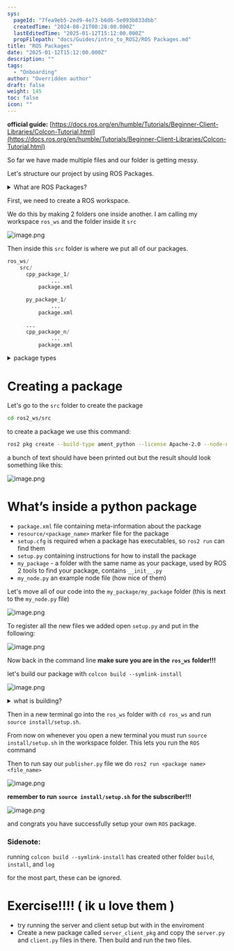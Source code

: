 ```yaml
---
sys:
  pageId: "7fea9eb5-2ed9-4e73-b6d6-5e093b833dbb"
  createdTime: "2024-08-21T00:28:00.000Z"
  lastEditedTime: "2025-01-12T15:12:00.000Z"
  propFilepath: "docs/Guides/intro_to_ROS2/ROS Packages.md"
title: "ROS Packages"
date: "2025-01-12T15:12:00.000Z"
description: ""
tags:
  - "Onboarding"
author: "Overridden author"
draft: false
weight: 145
toc: false
icon: ""
---
```


**official guide:** [https://docs.ros.org/en/humble/Tutorials/Beginner-Client-Libraries/Colcon-Tutorial.html](https://docs.ros.org/en/humble/Tutorials/Beginner-Client-Libraries/Colcon-Tutorial.html)

So far we have made multiple files and our folder is getting messy.

Let's structure our project by using ROS Packages.

<details>

<summary>What are ROS Packages?</summary>

ROS Packages are, as the name implies, packages of code that are highly sharable between ROS developers.

They consist of a folder, `package.xml` file, and source code

```python
      cpp_package_1/
		      ... imagine much code files here ..
          package.xml
```

</details>

First, we need to create a ROS workspace.

We do this by making 2 folders one inside another. I am calling my workspace `ros_ws` and the folder inside it `src`

![image.png](https://prod-files-secure.s3.us-west-2.amazonaws.com/d518164a-d88e-44d1-a4ee-3adb3bd8bce0/70706947-fd18-4537-a67b-e12946812d31/image.png?X-Amz-Algorithm=AWS4-HMAC-SHA256&X-Amz-Content-Sha256=UNSIGNED-PAYLOAD&X-Amz-Credential=ASIAZI2LB466UFC2X25E%2F20250425%2Fus-west-2%2Fs3%2Faws4_request&X-Amz-Date=20250425T210735Z&X-Amz-Expires=3600&X-Amz-Security-Token=IQoJb3JpZ2luX2VjEJ3%2F%2F%2F%2F%2F%2F%2F%2F%2F%2FwEaCXVzLXdlc3QtMiJIMEYCIQC5I%2FeqmR2kLF9%2Fdk%2BV8VuB%2BwkXEaBrf5YZgE5qQImJhQIhAJSj31EVBHtrd%2BUEe907MAPIPIdC6wn%2BcPi%2B3BbpyAWvKv8DCDYQABoMNjM3NDIzMTgzODA1IgyDOz70Vd2RNSGpCgwq3APupt0PHdUA1qnGd95A%2FdsxlJ5AifG9fAkhkOLBnX2ob8s9xHcjs5eMwAUJfHRDfz25c7HZyWFm0Wdx206WrM62v9ZnE%2BxHJcMncVDNmHUCAN9jgenO4gIJwTH1BjNc4qWpqhTkMUlUJsySQMGszg8PGoU6f4stXkEZZ%2BZXC6NKTrpIdGD0IeA0K3NWJPqp0N8qpyc%2B4dhQAlGEsljPbcO19M3fa9flPN5Pbnha5Cxv23wCxzHseQnugLAvjzs8piIgEoZdolELrtcz2VDRmSqGkORRcJ35OhfViDgE1%2BEUU%2BgS%2B9VGXfOTzf8KFKFe8ENpyJsCQFmHW34fyHfPUSF4AonldmHvvllNjoWwd7M1vvMJmai5PG%2FziIdhVligV7zwSBaOMl1YXyNgy4QTy6wfyJApvHug6pgZlD0ps4B5K4lQyUg1Mkmc3jvGbTyGqVY1Wfcb9IxJYbiKp1UpCgtrUd8sNZo63gItABeESfCBJOKWdxs4NHind%2F540bISqkMPSUPh%2Fp9bn0kg2GzlhMduDrtYU4LlETFNRTDCap7790hZyQwObFohTbdt2H3ju2HznbZb81ptbA4wj2QcbG5ROBgqLQ7%2FIQBbUirkdkSMBPmki8eMP1bOXXesezDD7K%2FABjqkAQf7G0U9EPHyJpUfDw%2FRvG3B7bCixK%2Bx1ulXuTwJuqBTkxX2H1zQA0Yei3w3eMxpO2E5L5nuwKPo14sAQltW67YJusVR2e%2Fs5oEj89bWws7Lhzv3OaL%2BclFAhHCOjDfTq2h4YOsObXGPNZ8haS0v4mJIabSu%2Bk1saWQNRcAJB%2BFTkpMozqIrjWY7cYwOKofn%2Bl0d5F7%2BIjddvi01d8EhpGo0y962&X-Amz-Signature=45c6254ad18755e03a3d2e53f00aa05a24e363b877c449dd133d752db2c1ac02&X-Amz-SignedHeaders=host&x-id=GetObject)

Then inside this `src` folder is where we put all of our packages.

```python
ros_ws/
    src/
      cpp_package_1/
		      ...
          package.xml

      py_package_1/
		      ...
          package.xml

      ...
      cpp_package_n/
		      ...
          package.xml

```

<details>

<summary>package types</summary>

packages can be either `C++` or python.

the intern file structure is different for each but for this guide we will stick to creating python packages

</details>

# Creating a package

Let's go to the `src` folder to create the package

```bash
cd ros2_ws/src
```

to create a package we use this command:

```bash
ros2 pkg create --build-type ament_python --license Apache-2.0 --node-name my_node my_package
```

a bunch of text should have been printed out but the result should look something like this:

![image.png](https://prod-files-secure.s3.us-west-2.amazonaws.com/d518164a-d88e-44d1-a4ee-3adb3bd8bce0/e6cf1e3f-8512-4a3e-b131-079f800bf3e8/image.png?X-Amz-Algorithm=AWS4-HMAC-SHA256&X-Amz-Content-Sha256=UNSIGNED-PAYLOAD&X-Amz-Credential=ASIAZI2LB466UFC2X25E%2F20250425%2Fus-west-2%2Fs3%2Faws4_request&X-Amz-Date=20250425T210735Z&X-Amz-Expires=3600&X-Amz-Security-Token=IQoJb3JpZ2luX2VjEJ3%2F%2F%2F%2F%2F%2F%2F%2F%2F%2FwEaCXVzLXdlc3QtMiJIMEYCIQC5I%2FeqmR2kLF9%2Fdk%2BV8VuB%2BwkXEaBrf5YZgE5qQImJhQIhAJSj31EVBHtrd%2BUEe907MAPIPIdC6wn%2BcPi%2B3BbpyAWvKv8DCDYQABoMNjM3NDIzMTgzODA1IgyDOz70Vd2RNSGpCgwq3APupt0PHdUA1qnGd95A%2FdsxlJ5AifG9fAkhkOLBnX2ob8s9xHcjs5eMwAUJfHRDfz25c7HZyWFm0Wdx206WrM62v9ZnE%2BxHJcMncVDNmHUCAN9jgenO4gIJwTH1BjNc4qWpqhTkMUlUJsySQMGszg8PGoU6f4stXkEZZ%2BZXC6NKTrpIdGD0IeA0K3NWJPqp0N8qpyc%2B4dhQAlGEsljPbcO19M3fa9flPN5Pbnha5Cxv23wCxzHseQnugLAvjzs8piIgEoZdolELrtcz2VDRmSqGkORRcJ35OhfViDgE1%2BEUU%2BgS%2B9VGXfOTzf8KFKFe8ENpyJsCQFmHW34fyHfPUSF4AonldmHvvllNjoWwd7M1vvMJmai5PG%2FziIdhVligV7zwSBaOMl1YXyNgy4QTy6wfyJApvHug6pgZlD0ps4B5K4lQyUg1Mkmc3jvGbTyGqVY1Wfcb9IxJYbiKp1UpCgtrUd8sNZo63gItABeESfCBJOKWdxs4NHind%2F540bISqkMPSUPh%2Fp9bn0kg2GzlhMduDrtYU4LlETFNRTDCap7790hZyQwObFohTbdt2H3ju2HznbZb81ptbA4wj2QcbG5ROBgqLQ7%2FIQBbUirkdkSMBPmki8eMP1bOXXesezDD7K%2FABjqkAQf7G0U9EPHyJpUfDw%2FRvG3B7bCixK%2Bx1ulXuTwJuqBTkxX2H1zQA0Yei3w3eMxpO2E5L5nuwKPo14sAQltW67YJusVR2e%2Fs5oEj89bWws7Lhzv3OaL%2BclFAhHCOjDfTq2h4YOsObXGPNZ8haS0v4mJIabSu%2Bk1saWQNRcAJB%2BFTkpMozqIrjWY7cYwOKofn%2Bl0d5F7%2BIjddvi01d8EhpGo0y962&X-Amz-Signature=8d4afda7e5a31d191732b68ddc065aa014fc535d1d6ffc6ad458db18ab64ea7a&X-Amz-SignedHeaders=host&x-id=GetObject)

# What’s inside a python package

- `package.xml` file containing meta-information about the package
- `resource/<package_name>` marker file for the package
- `setup.cfg` is required when a package has executables, so `ros2 run` can find them
- `setup.py` containing instructions for how to install the package
- `my_package` - a folder with the same name as your package, used by ROS 2 tools to find your package, contains `__init__.py`
- `my_node.py` an example node file (how nice of them)

Let's move all of our code into the `my_package/my_package` folder (this is next to the `my_node.py` file)

![image.png](https://prod-files-secure.s3.us-west-2.amazonaws.com/d518164a-d88e-44d1-a4ee-3adb3bd8bce0/9ce58f11-0da9-4d3e-b86d-506a9685d378/image.png?X-Amz-Algorithm=AWS4-HMAC-SHA256&X-Amz-Content-Sha256=UNSIGNED-PAYLOAD&X-Amz-Credential=ASIAZI2LB466UFC2X25E%2F20250425%2Fus-west-2%2Fs3%2Faws4_request&X-Amz-Date=20250425T210735Z&X-Amz-Expires=3600&X-Amz-Security-Token=IQoJb3JpZ2luX2VjEJ3%2F%2F%2F%2F%2F%2F%2F%2F%2F%2FwEaCXVzLXdlc3QtMiJIMEYCIQC5I%2FeqmR2kLF9%2Fdk%2BV8VuB%2BwkXEaBrf5YZgE5qQImJhQIhAJSj31EVBHtrd%2BUEe907MAPIPIdC6wn%2BcPi%2B3BbpyAWvKv8DCDYQABoMNjM3NDIzMTgzODA1IgyDOz70Vd2RNSGpCgwq3APupt0PHdUA1qnGd95A%2FdsxlJ5AifG9fAkhkOLBnX2ob8s9xHcjs5eMwAUJfHRDfz25c7HZyWFm0Wdx206WrM62v9ZnE%2BxHJcMncVDNmHUCAN9jgenO4gIJwTH1BjNc4qWpqhTkMUlUJsySQMGszg8PGoU6f4stXkEZZ%2BZXC6NKTrpIdGD0IeA0K3NWJPqp0N8qpyc%2B4dhQAlGEsljPbcO19M3fa9flPN5Pbnha5Cxv23wCxzHseQnugLAvjzs8piIgEoZdolELrtcz2VDRmSqGkORRcJ35OhfViDgE1%2BEUU%2BgS%2B9VGXfOTzf8KFKFe8ENpyJsCQFmHW34fyHfPUSF4AonldmHvvllNjoWwd7M1vvMJmai5PG%2FziIdhVligV7zwSBaOMl1YXyNgy4QTy6wfyJApvHug6pgZlD0ps4B5K4lQyUg1Mkmc3jvGbTyGqVY1Wfcb9IxJYbiKp1UpCgtrUd8sNZo63gItABeESfCBJOKWdxs4NHind%2F540bISqkMPSUPh%2Fp9bn0kg2GzlhMduDrtYU4LlETFNRTDCap7790hZyQwObFohTbdt2H3ju2HznbZb81ptbA4wj2QcbG5ROBgqLQ7%2FIQBbUirkdkSMBPmki8eMP1bOXXesezDD7K%2FABjqkAQf7G0U9EPHyJpUfDw%2FRvG3B7bCixK%2Bx1ulXuTwJuqBTkxX2H1zQA0Yei3w3eMxpO2E5L5nuwKPo14sAQltW67YJusVR2e%2Fs5oEj89bWws7Lhzv3OaL%2BclFAhHCOjDfTq2h4YOsObXGPNZ8haS0v4mJIabSu%2Bk1saWQNRcAJB%2BFTkpMozqIrjWY7cYwOKofn%2Bl0d5F7%2BIjddvi01d8EhpGo0y962&X-Amz-Signature=bbeccf0aa39afe63423312eeeb46cbf71e4ae954aaa719411f8d68da8bda1090&X-Amz-SignedHeaders=host&x-id=GetObject)

To register all the new files we added open `setup.py` and put in the following:

![image.png](https://prod-files-secure.s3.us-west-2.amazonaws.com/d518164a-d88e-44d1-a4ee-3adb3bd8bce0/1cd7c262-4cae-4496-9d75-c178537d24a2/image.png?X-Amz-Algorithm=AWS4-HMAC-SHA256&X-Amz-Content-Sha256=UNSIGNED-PAYLOAD&X-Amz-Credential=ASIAZI2LB466UFC2X25E%2F20250425%2Fus-west-2%2Fs3%2Faws4_request&X-Amz-Date=20250425T210735Z&X-Amz-Expires=3600&X-Amz-Security-Token=IQoJb3JpZ2luX2VjEJ3%2F%2F%2F%2F%2F%2F%2F%2F%2F%2FwEaCXVzLXdlc3QtMiJIMEYCIQC5I%2FeqmR2kLF9%2Fdk%2BV8VuB%2BwkXEaBrf5YZgE5qQImJhQIhAJSj31EVBHtrd%2BUEe907MAPIPIdC6wn%2BcPi%2B3BbpyAWvKv8DCDYQABoMNjM3NDIzMTgzODA1IgyDOz70Vd2RNSGpCgwq3APupt0PHdUA1qnGd95A%2FdsxlJ5AifG9fAkhkOLBnX2ob8s9xHcjs5eMwAUJfHRDfz25c7HZyWFm0Wdx206WrM62v9ZnE%2BxHJcMncVDNmHUCAN9jgenO4gIJwTH1BjNc4qWpqhTkMUlUJsySQMGszg8PGoU6f4stXkEZZ%2BZXC6NKTrpIdGD0IeA0K3NWJPqp0N8qpyc%2B4dhQAlGEsljPbcO19M3fa9flPN5Pbnha5Cxv23wCxzHseQnugLAvjzs8piIgEoZdolELrtcz2VDRmSqGkORRcJ35OhfViDgE1%2BEUU%2BgS%2B9VGXfOTzf8KFKFe8ENpyJsCQFmHW34fyHfPUSF4AonldmHvvllNjoWwd7M1vvMJmai5PG%2FziIdhVligV7zwSBaOMl1YXyNgy4QTy6wfyJApvHug6pgZlD0ps4B5K4lQyUg1Mkmc3jvGbTyGqVY1Wfcb9IxJYbiKp1UpCgtrUd8sNZo63gItABeESfCBJOKWdxs4NHind%2F540bISqkMPSUPh%2Fp9bn0kg2GzlhMduDrtYU4LlETFNRTDCap7790hZyQwObFohTbdt2H3ju2HznbZb81ptbA4wj2QcbG5ROBgqLQ7%2FIQBbUirkdkSMBPmki8eMP1bOXXesezDD7K%2FABjqkAQf7G0U9EPHyJpUfDw%2FRvG3B7bCixK%2Bx1ulXuTwJuqBTkxX2H1zQA0Yei3w3eMxpO2E5L5nuwKPo14sAQltW67YJusVR2e%2Fs5oEj89bWws7Lhzv3OaL%2BclFAhHCOjDfTq2h4YOsObXGPNZ8haS0v4mJIabSu%2Bk1saWQNRcAJB%2BFTkpMozqIrjWY7cYwOKofn%2Bl0d5F7%2BIjddvi01d8EhpGo0y962&X-Amz-Signature=5d4addc8fe3d1734950b9c2461d46cceae1572cf6f610eb9e09ba1170923c4f5&X-Amz-SignedHeaders=host&x-id=GetObject)

Now back in the command line **make sure you are in the** **`ros_ws`** **folder!!!**

let's build our package with `colcon build --symlink-install`

![image.png](https://prod-files-secure.s3.us-west-2.amazonaws.com/d518164a-d88e-44d1-a4ee-3adb3bd8bce0/2f2a0d27-b173-48fd-b189-5f5c0ce65619/image.png?X-Amz-Algorithm=AWS4-HMAC-SHA256&X-Amz-Content-Sha256=UNSIGNED-PAYLOAD&X-Amz-Credential=ASIAZI2LB466UFC2X25E%2F20250425%2Fus-west-2%2Fs3%2Faws4_request&X-Amz-Date=20250425T210735Z&X-Amz-Expires=3600&X-Amz-Security-Token=IQoJb3JpZ2luX2VjEJ3%2F%2F%2F%2F%2F%2F%2F%2F%2F%2FwEaCXVzLXdlc3QtMiJIMEYCIQC5I%2FeqmR2kLF9%2Fdk%2BV8VuB%2BwkXEaBrf5YZgE5qQImJhQIhAJSj31EVBHtrd%2BUEe907MAPIPIdC6wn%2BcPi%2B3BbpyAWvKv8DCDYQABoMNjM3NDIzMTgzODA1IgyDOz70Vd2RNSGpCgwq3APupt0PHdUA1qnGd95A%2FdsxlJ5AifG9fAkhkOLBnX2ob8s9xHcjs5eMwAUJfHRDfz25c7HZyWFm0Wdx206WrM62v9ZnE%2BxHJcMncVDNmHUCAN9jgenO4gIJwTH1BjNc4qWpqhTkMUlUJsySQMGszg8PGoU6f4stXkEZZ%2BZXC6NKTrpIdGD0IeA0K3NWJPqp0N8qpyc%2B4dhQAlGEsljPbcO19M3fa9flPN5Pbnha5Cxv23wCxzHseQnugLAvjzs8piIgEoZdolELrtcz2VDRmSqGkORRcJ35OhfViDgE1%2BEUU%2BgS%2B9VGXfOTzf8KFKFe8ENpyJsCQFmHW34fyHfPUSF4AonldmHvvllNjoWwd7M1vvMJmai5PG%2FziIdhVligV7zwSBaOMl1YXyNgy4QTy6wfyJApvHug6pgZlD0ps4B5K4lQyUg1Mkmc3jvGbTyGqVY1Wfcb9IxJYbiKp1UpCgtrUd8sNZo63gItABeESfCBJOKWdxs4NHind%2F540bISqkMPSUPh%2Fp9bn0kg2GzlhMduDrtYU4LlETFNRTDCap7790hZyQwObFohTbdt2H3ju2HznbZb81ptbA4wj2QcbG5ROBgqLQ7%2FIQBbUirkdkSMBPmki8eMP1bOXXesezDD7K%2FABjqkAQf7G0U9EPHyJpUfDw%2FRvG3B7bCixK%2Bx1ulXuTwJuqBTkxX2H1zQA0Yei3w3eMxpO2E5L5nuwKPo14sAQltW67YJusVR2e%2Fs5oEj89bWws7Lhzv3OaL%2BclFAhHCOjDfTq2h4YOsObXGPNZ8haS0v4mJIabSu%2Bk1saWQNRcAJB%2BFTkpMozqIrjWY7cYwOKofn%2Bl0d5F7%2BIjddvi01d8EhpGo0y962&X-Amz-Signature=c77b6b6ba5b884231cd41cec01036f92cf911a30f6e1292abd577301a2d51ba0&X-Amz-SignedHeaders=host&x-id=GetObject)

<details>

<summary>what is building?</summary>

if you are a CS major at Rose-Hulman you will learn the answer to this in CSSE132

but TLDR; is it combines all the code files into one program that can be run easily 

</details>

Then in a new terminal go into the `ros_ws` folder with `cd ros_ws` and run `source install/setup.sh`. 

From now on whenever you open a new terminal you must run `source install/setup.sh` in the workspace folder. This lets you run the `ROS` command

Then to run say our `publisher.py` file we do `ros2 run <package name> <file_name>`

![image.png](https://prod-files-secure.s3.us-west-2.amazonaws.com/d518164a-d88e-44d1-a4ee-3adb3bd8bce0/4f4b1219-3a44-4632-aa0a-ce3471699f59/image.png?X-Amz-Algorithm=AWS4-HMAC-SHA256&X-Amz-Content-Sha256=UNSIGNED-PAYLOAD&X-Amz-Credential=ASIAZI2LB466UFC2X25E%2F20250425%2Fus-west-2%2Fs3%2Faws4_request&X-Amz-Date=20250425T210735Z&X-Amz-Expires=3600&X-Amz-Security-Token=IQoJb3JpZ2luX2VjEJ3%2F%2F%2F%2F%2F%2F%2F%2F%2F%2FwEaCXVzLXdlc3QtMiJIMEYCIQC5I%2FeqmR2kLF9%2Fdk%2BV8VuB%2BwkXEaBrf5YZgE5qQImJhQIhAJSj31EVBHtrd%2BUEe907MAPIPIdC6wn%2BcPi%2B3BbpyAWvKv8DCDYQABoMNjM3NDIzMTgzODA1IgyDOz70Vd2RNSGpCgwq3APupt0PHdUA1qnGd95A%2FdsxlJ5AifG9fAkhkOLBnX2ob8s9xHcjs5eMwAUJfHRDfz25c7HZyWFm0Wdx206WrM62v9ZnE%2BxHJcMncVDNmHUCAN9jgenO4gIJwTH1BjNc4qWpqhTkMUlUJsySQMGszg8PGoU6f4stXkEZZ%2BZXC6NKTrpIdGD0IeA0K3NWJPqp0N8qpyc%2B4dhQAlGEsljPbcO19M3fa9flPN5Pbnha5Cxv23wCxzHseQnugLAvjzs8piIgEoZdolELrtcz2VDRmSqGkORRcJ35OhfViDgE1%2BEUU%2BgS%2B9VGXfOTzf8KFKFe8ENpyJsCQFmHW34fyHfPUSF4AonldmHvvllNjoWwd7M1vvMJmai5PG%2FziIdhVligV7zwSBaOMl1YXyNgy4QTy6wfyJApvHug6pgZlD0ps4B5K4lQyUg1Mkmc3jvGbTyGqVY1Wfcb9IxJYbiKp1UpCgtrUd8sNZo63gItABeESfCBJOKWdxs4NHind%2F540bISqkMPSUPh%2Fp9bn0kg2GzlhMduDrtYU4LlETFNRTDCap7790hZyQwObFohTbdt2H3ju2HznbZb81ptbA4wj2QcbG5ROBgqLQ7%2FIQBbUirkdkSMBPmki8eMP1bOXXesezDD7K%2FABjqkAQf7G0U9EPHyJpUfDw%2FRvG3B7bCixK%2Bx1ulXuTwJuqBTkxX2H1zQA0Yei3w3eMxpO2E5L5nuwKPo14sAQltW67YJusVR2e%2Fs5oEj89bWws7Lhzv3OaL%2BclFAhHCOjDfTq2h4YOsObXGPNZ8haS0v4mJIabSu%2Bk1saWQNRcAJB%2BFTkpMozqIrjWY7cYwOKofn%2Bl0d5F7%2BIjddvi01d8EhpGo0y962&X-Amz-Signature=301e69a3d889755e2761c41086d8e1c9e6c0ccb0b3b6379f1bbc3bc257baa497&X-Amz-SignedHeaders=host&x-id=GetObject)

**remember to run** **`source install/setup.sh`** **for the subscriber!!!**

![image.png](https://prod-files-secure.s3.us-west-2.amazonaws.com/d518164a-d88e-44d1-a4ee-3adb3bd8bce0/02121119-dad4-49ec-8356-c956108b4243/image.png?X-Amz-Algorithm=AWS4-HMAC-SHA256&X-Amz-Content-Sha256=UNSIGNED-PAYLOAD&X-Amz-Credential=ASIAZI2LB466UFC2X25E%2F20250425%2Fus-west-2%2Fs3%2Faws4_request&X-Amz-Date=20250425T210735Z&X-Amz-Expires=3600&X-Amz-Security-Token=IQoJb3JpZ2luX2VjEJ3%2F%2F%2F%2F%2F%2F%2F%2F%2F%2FwEaCXVzLXdlc3QtMiJIMEYCIQC5I%2FeqmR2kLF9%2Fdk%2BV8VuB%2BwkXEaBrf5YZgE5qQImJhQIhAJSj31EVBHtrd%2BUEe907MAPIPIdC6wn%2BcPi%2B3BbpyAWvKv8DCDYQABoMNjM3NDIzMTgzODA1IgyDOz70Vd2RNSGpCgwq3APupt0PHdUA1qnGd95A%2FdsxlJ5AifG9fAkhkOLBnX2ob8s9xHcjs5eMwAUJfHRDfz25c7HZyWFm0Wdx206WrM62v9ZnE%2BxHJcMncVDNmHUCAN9jgenO4gIJwTH1BjNc4qWpqhTkMUlUJsySQMGszg8PGoU6f4stXkEZZ%2BZXC6NKTrpIdGD0IeA0K3NWJPqp0N8qpyc%2B4dhQAlGEsljPbcO19M3fa9flPN5Pbnha5Cxv23wCxzHseQnugLAvjzs8piIgEoZdolELrtcz2VDRmSqGkORRcJ35OhfViDgE1%2BEUU%2BgS%2B9VGXfOTzf8KFKFe8ENpyJsCQFmHW34fyHfPUSF4AonldmHvvllNjoWwd7M1vvMJmai5PG%2FziIdhVligV7zwSBaOMl1YXyNgy4QTy6wfyJApvHug6pgZlD0ps4B5K4lQyUg1Mkmc3jvGbTyGqVY1Wfcb9IxJYbiKp1UpCgtrUd8sNZo63gItABeESfCBJOKWdxs4NHind%2F540bISqkMPSUPh%2Fp9bn0kg2GzlhMduDrtYU4LlETFNRTDCap7790hZyQwObFohTbdt2H3ju2HznbZb81ptbA4wj2QcbG5ROBgqLQ7%2FIQBbUirkdkSMBPmki8eMP1bOXXesezDD7K%2FABjqkAQf7G0U9EPHyJpUfDw%2FRvG3B7bCixK%2Bx1ulXuTwJuqBTkxX2H1zQA0Yei3w3eMxpO2E5L5nuwKPo14sAQltW67YJusVR2e%2Fs5oEj89bWws7Lhzv3OaL%2BclFAhHCOjDfTq2h4YOsObXGPNZ8haS0v4mJIabSu%2Bk1saWQNRcAJB%2BFTkpMozqIrjWY7cYwOKofn%2Bl0d5F7%2BIjddvi01d8EhpGo0y962&X-Amz-Signature=eceba77925a67abb686400faaf86eb5fb6e7ac745301e836e420ee8ac6cd1568&X-Amz-SignedHeaders=host&x-id=GetObject)

and congrats you have successfully setup your own `ROS` package.

### Sidenote:

running `colcon build --symlink-install` has created other folder `build`, `install`, and `log`

for the most part, these can be ignored.

# Exercise!!!! ( ik u love them )

- try running the server and client setup but with in the enviroment
- Create a new package called `server_client_pkg` and copy the `server.py` and `client.py` files in there. Then build and run the two files.
